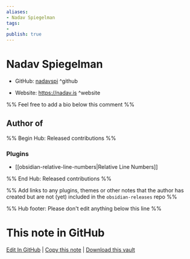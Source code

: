 ```yaml
---
aliases:
- Nadav Spiegelman
tags:
- 
publish: true
---
```


# Nadav Spiegelman

- GitHub: [nadavspi](https://github.com/nadavspi/) ^github
<!-- - Discord: `@` ^discord-->
- Website: <https://nadav.is> ^website
<!-- - [[Publish sites|Publish site]]: ^publish-->

%% Feel free to add a bio below this comment %%


## Author of

%% Begin Hub: Released contributions %%
### Plugins
- [[obsidian-relative-line-numbers|Relative Line Numbers]]

%% End Hub: Released contributions %%

%% Add links to any plugins, themes or other notes that the author has created but are not (yet) included in the `obsidian-releases` repo %%

<!--
### Unlisted plugins

- 
-->

<!--
### Others

- 
-->

<!--
## Sponsor this author

- [[GitHub sponsors]]: [Sponsor @nadavspi on GitHub Sponsors](https://github.com/sponsors/nadavspi) ^github-sponsor
- [[Buy me a coffee]]: ^buy-me-a-coffee
- [[PayPal]]: ^paypal
- [[Patreon]]: ^patreon

-->

<!--
## Follow this author

- [[YouTube Channels|On YouTube]]: ^youtube
- Twitter: ^twitter
- ...
-->

%% Hub footer: Please don't edit anything below this line %%

# This note in GitHub

<span class="git-footer">[Edit In GitHub](https://github.dev/obsidian-community/obsidian-hub/blob/main/01%20-%20Community/People/nadavspi.md "git-hub-edit-note") | [Copy this note](https://raw.githubusercontent.com/obsidian-community/obsidian-hub/main/01%20-%20Community/People/nadavspi.md "git-hub-copy-note") | [Download this vault](https://github.com/obsidian-community/obsidian-hub/archive/refs/heads/main.zip "git-hub-download-vault") </span>